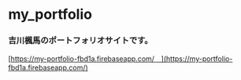# my_portfolio

### 吉川楓馬のポートフォリオサイトです。
[https://my-portfolio-fbd1a.firebaseapp.com/　](https://my-portfolio-fbd1a.firebaseapp.com/)
